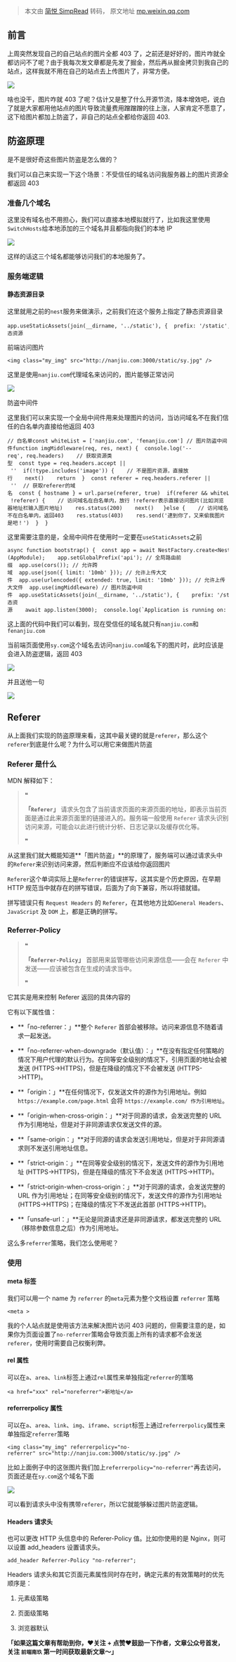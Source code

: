 > 本文由 [简悦 SimpRead](http://ksria.com/simpread/) 转码， 原文地址 [mp.weixin.qq.com](https://mp.weixin.qq.com/s/N57ZftNgdznsmEK9LLcdqQ)

前言
--

上周突然发现自己的自己站点的图片全都 403 了，之前还是好好的，图片咋就全都访问不了呢？由于我每次发文章都是先发了掘金，然后再从掘金拷贝到我自己的站点，这样我就不用在自己的站点去上传图片了，非常方便。

![](https://mmbiz.qpic.cn/sz_mmbiz_png/aw5KtMic7pia6iahDNCQs1XPSyZZ0TZ0Jgxwle5MiaMMNCChSibrTLRM7H7KibrDfJb7rJWnd0VF5Rh5mfNibUU23VIpQ/640?wx_fmt=png)

啥也没干，图片咋就 403 了呢？估计又是整了什么开源节流，降本增效吧，说白了就是大家都用他站点的图片导致流量费用蹭蹭蹭的往上涨，人家肯定不愿意了，这下给图片都加上防盗了，非自己的站点全都给你返回 403.

防盗原理
----

是不是很好奇这些图片防盗是怎么做的？

我们可以自己来实现一下这个场景：不受信任的域名访问我服务器上的图片资源全都返回 403

### 准备几个域名

这里没有域名也不用担心，我们可以直接本地模拟就行了，比如我这里使用`SwitchHosts`给本地添加的三个域名并且都指向我们的本地 IP

![](https://mmbiz.qpic.cn/sz_mmbiz_png/aw5KtMic7pia6iahDNCQs1XPSyZZ0TZ0Jgxo6mqfufzkJQuMC7NdHuqQOhu4H2bgFmsyaH6XabibdvzG2KfmtdrRicg/640?wx_fmt=png)

这样的话这三个域名都能够访问我们的本地服务了。

### 服务端逻辑

#### 静态资源目录

这里就用之前的`nest`服务来做演示，之前我们在这个服务上指定了静态资源目录

```
app.useStaticAssets(join(__dirname, '../static'), {  prefix: '/static',}); // 静态资源
```

前端访问图片

```
<img class="my_img" src="http://nanjiu.com:3000/static/sy.jpg" />
```

这里是使用`nanjiu.com`代理域名来访问的，图片能够正常访问

![](https://mmbiz.qpic.cn/sz_mmbiz_png/aw5KtMic7pia6iahDNCQs1XPSyZZ0TZ0JgxTLqQEukj3mnL97LfjUicn6dgcI0adsrTx6Cas3zVFU5LCELtPVc5Ufw/640?wx_fmt=png)

防盗中间件

这里我们可以来实现一个全局中间件用来处理图片的访问，当访问域名不在我们信任的白名单内直接给他返回 403

```
// 白名单const whiteList = ['nanjiu.com', 'fenanjiu.com'] // 图片防盗中间件function imgMiddleware(req, res, next) {  console.log('--req', req.headers)    // 获取资源类型  const type = req.headers.accept || ''  if(!type.includes('image')) {    // 不是图片资源，直接放行    next()    return  }  const referer = req.headers.referer || ''  // 获取referer的域名  const { hostname } = url.parse(referer, true)  if(referer && whiteList.includes(hostname) || !referer) {    // 访问域名在白名单内，放行 !referer表示直接访问图片(比如浏览器地址栏输入图片地址)    res.status(200)    next()   }else {    // 访问域名不在白名单内，返回403    res.status(403)    res.send('逮到你了，又来偷我图片是吧！')  }  }
```

这里需要注意的是，全局中间件在使用时一定要在`useStaticAssets`之前

```
async function bootstrap() {  const app = await NestFactory.create<NestExpressApplication>(AppModule);    app.setGlobalPrefix('api'); // 全局路由前缀  app.use(cors()); // 允许跨域  app.use(json({ limit: '10mb' })); // 允许上传大文件  app.use(urlencoded({ extended: true, limit: '10mb' })); // 允许上传大文件  app.use(imgMiddleware) // 图片防盗中间件  app.useStaticAssets(join(__dirname, '../static'), {    prefix: '/static',  }); // 静态资源    await app.listen(3000);  console.log(`Application is running on: ${await app.getUrl()}`);}bootstrap();
```

这上面的代码中我们可以看到，现在受信任的域名就只有`nanjiu.com`和`fenanjiu.com`

当前端页面使用`sy.com`这个域名去访问`nanjiu.com`域名下的图片时，此时应该是会进入防盗逻辑，返回 403

![](https://mmbiz.qpic.cn/sz_mmbiz_png/aw5KtMic7pia6iahDNCQs1XPSyZZ0TZ0JgxfGg3gatuZb3gWGuw8Qkq4t4IURictRpZAnR0UHtje4iatWr5I1CkhcIA/640?wx_fmt=png)

并且送他一句

![](https://mmbiz.qpic.cn/sz_mmbiz_png/aw5KtMic7pia6iahDNCQs1XPSyZZ0TZ0JgxqDkSd79MiaAic7IGNmaWoKQqeGES0PqXLSa0e29penHicvACMKkbYkjHA/640?wx_fmt=png)

Referer
-------

从上面我们实现的防盗原理来看，这其中最关键的就是`referer`，那么这个`referer`到底是什么呢？为什么可以用它来做图片防盗

### Referer 是什么

MDN 解释如下：

> ❝
> 
> **「`Referer`」** 请求头包含了当前请求页面的来源页面的地址，即表示当前页面是通过此来源页面里的链接进入的。服务端一般使用 `Referer` 请求头识别访问来源，可能会以此进行统计分析、日志记录以及缓存优化等。
> 
> ❞

从这里我们就大概能知道**「图片防盗」**的原理了，服务端可以通过请求头中的`Referer`来识别访问来源，然后判断应不应该给你返回图片

`Referer`这个单词实际上是`Referrer`的错误拼写，这其实是个历史原因，在早期 HTTP 规范当中就存在的拼写错误，后面为了向下兼容，所以将错就错。

拼写错误只有 `Request Headers` 的 `Referer`，在其他地方比如`General Headers`、 `JavaScript` 及 `DOM` 上，都是正确的拼写。

### Referrer-Policy

> ❝
> 
> **「`Referrer-Policy`」** 首部用来监管哪些访问来源信息——会在 `Referer` 中发送——应该被包含在生成的请求当中。
> 
> ❞

它其实是用来控制 Referer 返回的具体内容的

它有以下属性值：

*   **「no-referrer：」**整个 `Referer` 首部会被移除。访问来源信息不随着请求一起发送。
    
*   **「no-referrer-when-downgrade（默认值）：」**在没有指定任何策略的情况下用户代理的默认行为。在同等安全级别的情况下，引用页面的地址会被发送 (HTTPS->HTTPS)，但是在降级的情况下不会被发送 (HTTPS->HTTP)。
    
*   **「origin：」**在任何情况下，仅发送文件的源作为引用地址。例如 `https://example.com/page.html` 会将 `https://example.com/ 作为引用地址`。
    
*   **「origin-when-cross-origin：」**对于同源的请求，会发送完整的 URL 作为引用地址，但是对于非同源请求仅发送文件的源。
    
*   **「same-origin：」**对于同源的请求会发送引用地址，但是对于非同源请求则不发送引用地址信息。
    
*   **「strict-origin：」**在同等安全级别的情况下，发送文件的源作为引用地址 (HTTPS->HTTPS)，但是在降级的情况下不会发送 (HTTPS->HTTP)。
    
*   **「strict-origin-when-cross-origin：」**对于同源的请求，会发送完整的 URL 作为引用地址；在同等安全级别的情况下，发送文件的源作为引用地址 (HTTPS->HTTPS)；在降级的情况下不发送此首部 (HTTPS->HTTP)。
    
*   **「unsafe-url：」**无论是同源请求还是非同源请求，都发送完整的 URL（移除参数信息之后）作为引用地址。
    

这么多`referrer`策略，我们怎么使用呢？

### 使用

#### meta 标签

我们可以用一个 name 为 `referrer` 的`meta`元素为整个文档设置 `referrer` 策略

```
<meta >
```

我的个人站点就是使用该方法来解决图片访问 403 问题的，但需要注意的是，如果你为页面设置了`no-referrer`策略会导致页面上所有的请求都不会发送`referer`，使用时需要自己权衡利弊。

#### rel 属性

可以在`a`、`area`、`link`标签上通过`rel`属性来单独指定`referrer`的策略

```
<a href="xxx" rel="noreferrer">新地址</a>
```

#### referrerpolicy 属性

可以在`a`、`area`、`link`、`img`、`iframe`、`script`标签上通过`referrerpolicy`属性来单独指定`referrer`策略

```
<img class="my_img" referrerpolicy="no-referrer" src="http://nanjiu.com:3000/static/sy.jpg" />
```

比如上面例子中的这张图片我们加上`referrerpolicy="no-referrer"`再去访问，页面还是在`sy.com`这个域名下面

![](https://mmbiz.qpic.cn/sz_mmbiz_png/aw5KtMic7pia6iahDNCQs1XPSyZZ0TZ0JgxPichr1W0VsfQ9kk1U4mrcEGDAlurIGn4lwwu7RCqpgvy3pfe95lgMaA/640?wx_fmt=png)

可以看到请求头中没有携带`referer`，所以它就能够躲过图片防盗逻辑。

#### Headers 请求头

也可以更改 HTTP 头信息中的 Referer-Policy 值。比如你使用的是 Nginx，则可以设置 add_headers 设置请求头。

```
add_header Referrer-Policy "no-referrer";
```

Headers 请求头和其它页面元素属性同时存在时，确定元素的有效策略时的优先顺序是：

1.  元素级策略
    
2.  页面级策略
    
3.  浏览器默认
    

**「如果这篇文章有帮助到你，❤️关注 + 点赞❤️鼓励一下作者，文章公众号首发，关注 `前端南玖` 第一时间获取最新文章～」**
